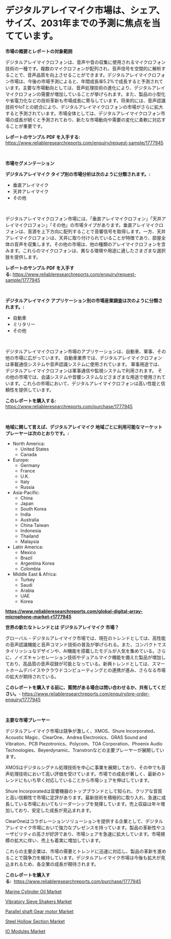<p><h1>デジタルアレイマイク市場は、シェア、サイズ、2031年までの予測に焦点を当てています。</h1></p><p><strong>市場の概要とレポートの対象範囲</strong></p>
<p><p>デジタルアレイマイクロフォンは、音声や音の収集に使用されるマイクロフォン技術の一種です。複数のマイクロフォンが配列され、音声信号を空間的に解析することで、音声品質を向上させることができます。デジタルアレイマイクロフォン市場は、今後の市場予測によると、年間成長率5.2%で成長すると予測されています。主要な市場動向としては、音声処理技術の進化により、デジタルアレイマイクロフォンの需要が増加していることが挙げられます。また、製品の小型化や省電力化などの技術革新も市場成長に寄与しています。将来的には、音声認識技術やIoTとの統合により、デジタルアレイマイクロフォンの市場がさらに拡大すると予測されています。市場全体としては、デジタルアレイマイクロフォン市場の成長が続くと予測されており、新たな市場動向や需要の変化に柔軟に対応することが重要です。</p></p>
<p><strong>レポートのサンプル PDF を入手する:</strong> <a href="https://www.reliableresearchreports.com/enquiry/request-sample/1777945">https://www.reliableresearchreports.com/enquiry/request-sample/1777945</a></p>
<p>&nbsp;</p>
<p><strong>市場セグメンテーション</strong></p>
<p><strong>デジタルアレイマイク タイプ別の市場分析は次のように分類されます。:</strong></p>
<p><ul><li>垂直アレイマイク</li><li>天井アレイマイク</li><li>その他</li></ul></p>
<p>&nbsp;</p>
<p><p>デジタルアレイマイクロフォン市場には、「垂直アレイマイクロフォン」「天井アレイマイクロフォン」「その他」の市場タイプがあります。垂直アレイマイクロフォンは、音源を上下方向に配列することで音響信号を取得します。一方、天井アレイマイクロフォンは、天井に取り付けられていることが特徴であり、部屋全体の音声を収集します。その他の市場は、他の種類のアレイマイクロフォンを含みます。これらのマイクロフォンは、異なる環境や用途に適したさまざまな選択肢を提供します。</p></p>
<p><strong>レポートのサンプル PDF を入手する:</strong>&nbsp;<a href="https://www.reliableresearchreports.com/enquiry/request-sample/1777945">https://www.reliableresearchreports.com/enquiry/request-sample/1777945</a></p>
<p>&nbsp;</p>
<p><strong> デジタルアレイマイク アプリケーション別の市場産業調査は次のように分類されます。:</strong></p>
<p><ul><li>自動車</li><li>ミリタリー</li><li>その他</li></ul></p>
<p>&nbsp;</p>
<p><p>デジタルアレイマイクロフォン市場のアプリケーションは、自動車、軍事、その他の市場に広がっています。 自動車業界では、デジタルアレイマイクロフォンは車載通信システムや音声認識システムに使用されています。 軍事用途では、デジタルアレイマイクロフォンは軍事通信や監視システムで利用されます。 その他の市場では、会議システムや音響システムなどさまざまな用途で使用されています。これらの市場において、デジタルアレイマイクロフォンは高い性能と信頼性を提供しています。</p></p>
<p><strong>このレポートを購入する:</strong>&nbsp; <a href="https://www.reliableresearchreports.com/purchase/1777945">https://www.reliableresearchreports.com/purchase/1777945</a></p>
<p>&nbsp;</p>
<p><strong>地域に関して言えば、デジタルアレイマイク 地域ごとに利用可能なマーケットプレーヤーは次のとおりです。:</strong></p>
<p><ul>
    <li>
        North America:
        <ul>
            <li>United States</li>
            <li>Canada</li>
        </ul>
    </li>
    <li>
        Europe:
        <ul>
            <li>Germany</li>
            <li>France</li>
            <li>U.K.</li>
            <li>Italy</li>
            <li>Russia</li>
        </ul>
    </li>
    <li>
        Asia-Pacific:
        <ul>
            <li>China</li>
            <li>Japan</li>
            <li>South Korea</li>
            <li>India</li>
            <li>Australia</li>
            <li>China Taiwan</li>
            <li>Indonesia</li>
            <li>Thailand</li>
            <li>Malaysia</li>
        </ul>
    </li>
    <li>
        Latin America:
        <ul>
            <li>Mexico</li>
            <li>Brazil</li>
            <li>Argentina Korea</li>
            <li>Colombia</li>
        </ul>
    </li>
    <li>
        Middle East & Africa:
        <ul>
            <li>Turkey</li>
            <li>Saudi</li>
            <li>Arabia</li>
            <li>UAE</li>
            <li>Korea</li>
        </ul>
    </li>
    </ul></p>
<p><strong><a href="https://www.reliableresearchreports.com/global-digital-array-microphone-market-r1777945">https://www.reliableresearchreports.com/global-digital-array-microphone-market-r1777945</a></strong>&nbsp;</p>
<p><strong>世界の新たなトレンドとは デジタルアレイマイク 市場？</strong></p>
<p><p>グローバル・デジタルアレイマイク市場では、現在のトレンドとしては、高性能の音声認識機能と音声コマンド技術の普及が挙げられる。また、コンパクトでスタイリッシュなデザインや、AI機能を搭載したモデルが人気を集めている。さらに、ノイズキャンセレーション技術やデュアルマイク機能を備えた製品が増加しており、高品質の音声収録が可能となっている。新興トレンドとしては、スマートホームデバイスやクラウドコンピューティングとの連携が進み、さらなる市場の拡大が期待されている。</p></p>
<p><strong>このレポートを購入する前に、質問がある場合は問い合わせるか、共有してください。</strong>- <a href="https://www.reliableresearchreports.com/enquiry/pre-order-enquiry/1777945">https://www.reliableresearchreports.com/enquiry/pre-order-enquiry/1777945</a></p>
<p>&nbsp;</p>
<p><strong>主要な市場プレーヤー</strong></p>
<p><p>デジタルアレイマイク市場は競争が激しく、XMOS、Shure Incorporated、Acoustic Magic、ClearOne、Andrea Electronics、GRAS Sound and Vibration、PCB Piezotronics、Polycom、TOA Corporation、Phoenix Audio Technologies、Beyerdynamic、Transtronなどの主要プレーヤーが展開しています。</p><p>XMOSはデジタルシグナル処理技術を中心に事業を展開しており、その中でも音声処理技術において高い評価を受けています。市場での成長が著しく、最新のトレンドにもいち早く対応していることから市場シェアを伸ばしています。</p><p>Shure Incorporatedは音響機器のトップブランドとして知られ、クリアな音質と高い信頼性で市場に定評があります。最新技術を積極的に取り入れ、急速に成長している市場においてもリーダーシップを発揮しています。売上収益は年々増加しており、安定した成長が見込まれます。</p><p>ClearOneはコラボレーションソリューションを提供する企業として、デジタルアレイマイク市場において強力なプレゼンスを持っています。製品の革新性やユーザビリティの高さが好評であり、市場シェアを急速に拡大しています。市場規模の拡大に伴い、売上も着実に増加しています。</p><p>これらの主要企業は、市場の需要とトレンドに迅速に対応し、製品の革新を進めることで競争力を維持しています。デジタルアレイマイク市場は今後も拡大が見込まれるため、各企業の成長が期待されます。</p></p>
<p><strong>このレポートを購入する:</strong>&nbsp;&nbsp;<a href="https://www.reliableresearchreports.com/purchase/1777945">https://www.reliableresearchreports.com/purchase/1777945</a></p>
<p><p><a href="https://www.linkedin.com/pulse/marine-cylinder-oil-market-offers-provide-insightful-data-time-hmetf?trackingId=rEgQ%2BNurYCI52UD10LN%2BMA%3D%3D">Marine Cylinder Oil Market</a></p><p><a href="https://view.publitas.com/reportprime-1/vibratory-sieve-shakers-market-trends-forecast-and-competitive-analysis-to-2031/">Vibratory Sieve Shakers Market</a></p><p><a href="https://gamy-alyssum-396.notion.site/Parallel-shaft-Gear-motor-Market-The-Key-To-Successful-Business-Strategy-Forecast-Till-2031-27ff6fbd7fa44919af806414b8144482">Parallel shaft Gear motor Market</a></p><p><a href="https://issuu.com/reportprime-2/docs/steel-hollow-section-market-size-2030.pptx">Steel Hollow Section Market</a></p><p><a href="https://github.com/Krish2023na/Market-Research-Report-List-4/blob/main/io-modules-market.md">IO Modules Market</a></p></p>